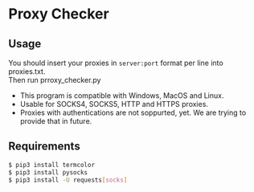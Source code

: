 # Proxy Checker

## Usage

You should insert your proxies in `server:port` format per line into proxies.txt.  
Then run prroxy_checker.py  

- This program is compatible with Windows, MacOS and Linux.
- Usable for SOCKS4, SOCKS5, HTTP and HTTPS proxies.
- Proxies with authentications are not soppurted, yet. We are trying to provide that in future.

## Requirements

```bash
$ pip3 install termcolor
$ pip3 install pysocks
$ pip3 install -U requests[socks]
```
